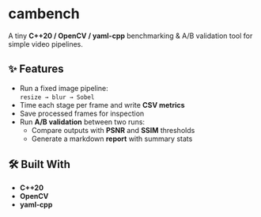 # cambench

A tiny **C++20 / OpenCV / yaml-cpp** benchmarking & A/B validation tool for simple video pipelines.

## ✨ Features
- Run a fixed image pipeline:  
  `resize → blur → Sobel`
- Time each stage per frame and write **CSV metrics**
- Save processed frames for inspection
- Run **A/B validation** between two runs:
  - Compare outputs with **PSNR** and **SSIM** thresholds
  - Generate a markdown **report** with summary stats

## 🛠️ Built With
- **C++20**
- **OpenCV**
- **yaml-cpp**
